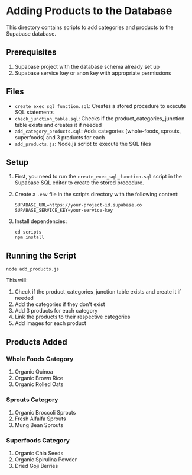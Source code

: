 # Adding Products to the Database

This directory contains scripts to add categories and products to the Supabase database.

## Prerequisites

1. Supabase project with the database schema already set up
2. Supabase service key or anon key with appropriate permissions

## Files

- `create_exec_sql_function.sql`: Creates a stored procedure to execute SQL statements
- `check_junction_table.sql`: Checks if the product_categories_junction table exists and creates it if needed
- `add_category_products.sql`: Adds categories (whole-foods, sprouts, superfoods) and 3 products for each
- `add_products.js`: Node.js script to execute the SQL files

## Setup

1. First, you need to run the `create_exec_sql_function.sql` script in the Supabase SQL editor to create the stored procedure.

2. Create a `.env` file in the scripts directory with the following content:
   ```
   SUPABASE_URL=https://your-project-id.supabase.co
   SUPABASE_SERVICE_KEY=your-service-key
   ```

3. Install dependencies:
   ```
   cd scripts
   npm install
   ```

## Running the Script

```
node add_products.js
```

This will:
1. Check if the product_categories_junction table exists and create it if needed
2. Add the categories if they don't exist
3. Add 3 products for each category
4. Link the products to their respective categories
5. Add images for each product

## Products Added

### Whole Foods Category
1. Organic Quinoa
2. Organic Brown Rice
3. Organic Rolled Oats

### Sprouts Category
1. Organic Broccoli Sprouts
2. Fresh Alfalfa Sprouts
3. Mung Bean Sprouts

### Superfoods Category
1. Organic Chia Seeds
2. Organic Spirulina Powder
3. Dried Goji Berries
